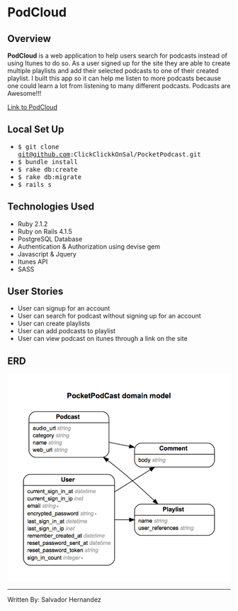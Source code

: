# PodCloud

## Overview
**PodCloud** is a web application to help users search for podcasts instead of using Itunes to do so. As a user signed up for the site they are able to create multiple playlists and add their selected podcasts to one of their created playlist. I built this app so it can help me listen to more podcasts because one could learn a lot from listening to many different podcasts. Podcasts are Awesome!!!

[Link to PodCloud](https://shocking-cemetery-8361.herokuapp.com/)

## Local Set Up
* <tt>$ git clone git@github.com:ClickClickkOnSal/PocketPodcast.git</tt>
* <tt>$ bundle install </tt>
* <tt>$ rake db:create </tt>
* <tt>$ rake db:migrate </tt>
* <tt>$ rails s </tt>

## Technologies Used

* Ruby 2.1.2
* Ruby on Rails 4.1.5
* PostgreSQL Database
* Authentication & Authorization using devise gem
* Javascript & Jquery
* Itunes API
* SASS

## User Stories
* User can signup for an account
* User can search for podcast without signing up for an account
* User can create playlists
* User can add podcasts to playlist
* User can view podcast on itunes through a link on the site

## ERD
![](erd.png)

---
Written By: Salvador Hernandez